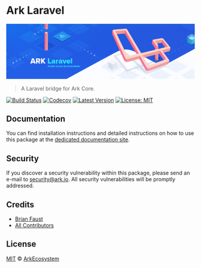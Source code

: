 # Ark Laravel

<p align="center">
    <img src="https://github.com/ArkEcosystem/laravel/blob/master/banner.png" />
</p>

> A Laravel bridge for Ark Core.

[![Build Status](https://travis-ci.org/ArkEcosystem/laravel.svg)](https://travis-ci.org/ArkEcosystem/laravel)
[![Codecov](https://img.shields.io/codecov/c/github/arkecosystem/laravel/master.svg)](https://codecov.io/gh/arkecosystem/laravel)
[![Latest Version](https://img.shields.io/github/release/ArkEcosystem/laravel.svg)](https://github.com/ArkEcosystem/laravel/releases)
[![License: MIT](https://img.shields.io/badge/License-MIT-yellow.svg)](https://opensource.org/licenses/MIT)

## Documentation

You can find installation instructions and detailed instructions on how to use this package at the [dedicated documentation site](https://docs.ark.io/developers/sdk/frameworks/laravel.html).

## Security

If you discover a security vulnerability within this package, please send an e-mail to security@ark.io. All security vulnerabilities will be promptly addressed.

## Credits

- [Brian Faust](https://github.com/faustbrian)
- [All Contributors](../../../../contributors)

## License

[MIT](LICENSE) © [ArkEcosystem](https://ark.io)

